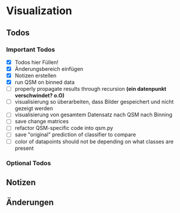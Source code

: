 # Visualization

## Todos

### Important Todos
* [x] Todos hier Füllen!
* [x] Änderungsbereich einfügen
* [x] Notizen erstellen
* [x] run QSM on binned data
* [ ] properly propagate results through recursion __(ein datenpunkt verschwindet? o.O)__
* [ ] visualisierung so überarbeiten, dass Bilder gespeichert und nicht gezeigt werden
* [ ] visualisierung von gesamtem Datensatz nach QSM nach Binning
* [ ] save change matrices
* [ ] refactor QSM-specific code into qsm.py
* [ ] save "original" prediction of classifier to compare
* [ ] color of datapoints should not be depending on what classes are present

### Optional Todos


## Notizen



## Änderungen
